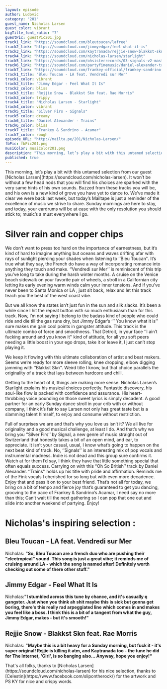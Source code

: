 ```yaml
---
layout: episode
author: Ludovic
category: "201"
guest_name: Nicholas Larsen
guest_color: vibrant
bigTitle_font_ratio: "7"
guestPic: guestPic201.jpg
track1_link: "https://soundcloud.com/bleutoucan/lafree"
track2_link: "https://soundcloud.com/jimmyedgar/feel-what-it-is"
track3_link: "https://soundcloud.com/kaytranada/rejjie-snow-blakkst-skn-feat-rae-morris-kaytra-mix"
track4_link: "https://soundcloud.com/nicholas-larsen/starlight"
track5_link: "https://soundcloud.com/ohsisterrecords/03-signals-v2-mastered-wav"
track6_link: "https://soundcloud.com/partyfinemusic/daniel-alexander-trains"
track7_link: "https://soundcloud.com/frankey-official/frankey-sandrino-acamar"
track1_title: "Bleu Toucan - LA feat. Vendredi sur Mer"
track1_color: vibrant
track2_title: "Jimmy Edgar - Feel What It Is"
track2_color: bliss
track3_title: "Rejjie Snow - Blakkst Skn feat. Rae Morris"
track3_color: trippy
track4_title: "Nicholas Larsen - Starlight"
track4_color: vibrant
track5_title: "Silver Firs - Signals"
track5_color: dreamy
track6_title: "Daniel Alexander - Trains"
track6_color: bliss
track7_title: "Frankey & Sandrino - Acamar"
track7_color: rough
episode_URL: "http://mailta.pe/201/Nicholas-Larsen/"
fbPic: fbPic201.png
musiColor: musiColor201.png
description: "This morning, let’s play a bit with this untamed selection from our guest Nicholas Larsen. It won’t be without a few head nods that you will find his choices are sparked with the very same hints of his own sounds."
published: true
---
```



<p id="introduction">This morning, let’s play a bit with this untamed selection from our guest [Nicholas Larsen](https://soundcloud.com/nicholas-larsen). It won’t be without a few head nods that you will find his choices are sparked with the very same hints of his own sounds. Buzzed from these tracks you will be, and his own is a new kind of grove you have yet to dance to. We’ve made it clear we were back last week, but today’s Mailtape is just a reminder of the excellence of music we strive to share. Sunday mornings are here to stay, and today, your eardrums will be at ease with the only resolution you should stick to; music’s a must everywhere I go.</p>

# Silver rain and copper chips


We don’t want to press too hard on the importance of earnestness, but it’s kind of hard to imagine anything but oceans and waves drifting afar with rays of sunlight piercing your shades when listening to ‘’Bleu Toucan’’. It’s true what they say, the French do have a way of incorporating romance into anything they touch and make. ‘’Vendredi sur Mer’’ is reminiscent of this trip you’ve long to take during the harsh winter months. A cruise on the Venice beach sidewalk on your favorite pair of wheels, a stroll in a Californian city letting its early evening warm winds calm your inner tensions. And if you’ve never been to Santa Monica or LA , just sit back, relax and let this track teach you the best of the west coast vibe.

But we all know the states isn’t just fun in the sun and silk slacks. It’s been a while since I hit the repeat button with so much enthusiasm than for this track. Now, I’m not saying I belong to the badass kind of people who could ride and die till the gas runs dry, but Jimmy Edgar’s ‘’’ You know what it is’’ sure makes me gain cool points in gangster attitude. This track is the ultimate combo of force and smoothness. That Detroit, in your face ‘’I ain’t fucking around and you know it’’ kind of attitude, for all you soft peers needing a little boost in your ego drops, take it or leave it, I just can’t stop playing it.

We keep it flowing with this ultimate collaboration of artist and beat makers. Seems we’re ready for more sleeve rolling, knee dropping, elbow digging jamming with ‘’Blakkst Skn’'. Weird title I know, but that choice parallels the originality of a track that lays between hardcore and chill.

Getting to the heart of it, things are making more sense. Nicholas Larsen’s Starlight explains his musical choices perfectly. Fantastic discovery, his soul-like flow is packed with confidence and assurance. His heart-throbbing voice pounding on those sweet lyrics is simply decadent. A good partner for an early Sunday dance stroll in your crib with or without company, I think it’s fair to say Larsen not only has great taste but is a slamming talent himself, to enjoy and consume without restriction.

Full of surprises we are and that’s why you love us isn’t it? We all live for originality and a good musical challenge, at least I do. And that’s why we bring you ‘’Silver Firs’’ by Signal, a new genre of music straight out of Switzerland that honestly takes a bit of an open mind, and ear, to appreciate. It isn’t your casual, usual, I know what’s going to happen on the next beat kind of track. No, ‘’Signals’’ is an interesting mix of pop vocals and instrumental madness. Indie is not dead and this group sure confirms it. Watch at for them I’d say, I think they have that little something special that often equals success. Carrying on with this ‘’Oh So British’’ track by Daniel Alexander. ‘’Trains’’ holds up his title with pride and affirmation. Reminds me of the Fink vocals I cherished for so long but with even more decadence. Enjoy that and pass it on to your best friend. That’s not all for today, we bring on a bit of tempo and fierce joy that’s guaranteed to get you dancing, grooving to the pace of Frankey & Sandrino’s Acamar, I need say no more than this; Can’t wait till the next gathering so I can pop that one out and slide into another weekend of partying. Enjoy!

# Nicholas's inspiring selection :
 
## Bleu Toucan - LA feat. Vendredi sur Mer
Nicholas: **"**So, Bleu Toucan are a french duo who are pushing their "electropical" sound. This song is just a great vibe; it reminds me of cruising around LA - which the song is named after! Definitely worth checking out some of there other stuff.**"**

## Jimmy Edgar - Feel What It Is
Nicholas:**"**I stumbled across this tune by chance, and it's casually q gangster. Just when you think ah shit maybe this is sick but gonna get boring, there's this really rad arpeggiated line which comes in and makes you feel like a boss. I think this is a bit of a tangent from what the guy, Jimmy Edgar, makes - but it's smooth!**"**

## Rejjie Snow - Blakkst Skn feat. Rae Morris
Nicholas: **"**Maybe this is a bit heavy for a Sunday morning, but fuck it - it's super original! Rejjie is killing it atm, and Kaytranada too - the tune he did for The Internet, 'Girl', is so banging also... Anyway, hope you enjoy!**“**
 
<p id="outroduction">
That's all folks, thanks to [Nicholas Larsen](https://soundcloud.com/nicholas-larsen) for his nice selection, thanks to [Celestin](https://www.facebook.com/slipontherock/) for the artwork and PS KY for nice and crispy words.</p>
